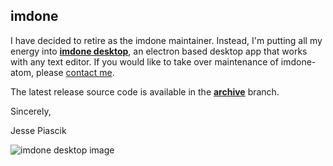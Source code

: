 imdone
----
I have decided to retire as the imdone maintainer.  Instead, I'm putting all my energy into **[imdone desktop](https://imdone.io/docs)**, an electron based desktop app that works with any text editor.  If you would like to take over maintenance of imdone-atom, please [contact me](email:jesse@imdone.io).

The latest release source code is available in the **[archive](https://github.com/piascikj/imdone/tree/archive)** branch.

Sincerely,

Jesse Piascik

![imdone desktop image](https://imdone.io/docs/images/imdone-screenshot.png)
